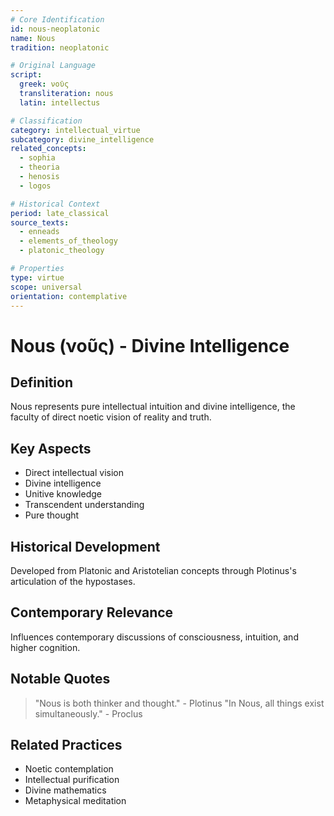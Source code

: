 ```yaml
---
# Core Identification
id: nous-neoplatonic
name: Nous
tradition: neoplatonic

# Original Language
script:
  greek: νοῦς
  transliteration: nous
  latin: intellectus

# Classification
category: intellectual_virtue
subcategory: divine_intelligence
related_concepts:
  - sophia
  - theoria
  - henosis
  - logos

# Historical Context
period: late_classical
source_texts:
  - enneads
  - elements_of_theology
  - platonic_theology

# Properties
type: virtue
scope: universal
orientation: contemplative
---
```


# Nous (νοῦς) - Divine Intelligence

## Definition
Nous represents pure intellectual intuition and divine intelligence, the faculty of direct noetic vision of reality and truth.

## Key Aspects
- Direct intellectual vision
- Divine intelligence
- Unitive knowledge
- Transcendent understanding
- Pure thought

## Historical Development
Developed from Platonic and Aristotelian concepts through Plotinus's articulation of the hypostases.

## Contemporary Relevance
Influences contemporary discussions of consciousness, intuition, and higher cognition.

## Notable Quotes
> "Nous is both thinker and thought." - Plotinus
> "In Nous, all things exist simultaneously." - Proclus

## Related Practices
- Noetic contemplation
- Intellectual purification
- Divine mathematics
- Metaphysical meditation